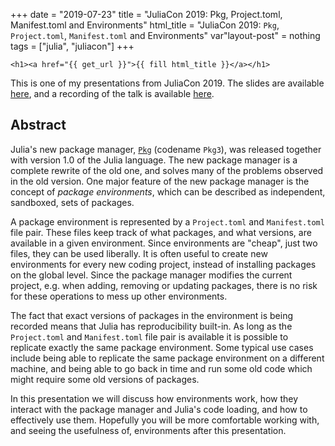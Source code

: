 +++
date = "2019-07-23"
title = "JuliaCon 2019: Pkg, Project.toml, Manifest.toml and Environments"
html_title = "JuliaCon 2019: <code>Pkg</code>, <code>Project.toml</code>, <code>Manifest.toml</code> and Environments"
var"layout-post" = nothing
tags = ["julia", "juliacon"]
+++

~~~
<h1><a href="{{ get_url }}">{{ fill html_title }}</a></h1>
~~~

This is one of my presentations from JuliaCon 2019. The slides are available [here](https://docs.google.com/presentation/d/e/2PACX-1vT6XYlWB0bxAoRIz4wRG9nRGktugbTBAglNXHvOIUPfZhSSYaT5iXqfIn0ISaUjtyrXDw3Jk03PxVK8/pub?start=false&loop=false&delayms=3000), and a recording of the talk is available [here](https://youtu.be/q-LV4zoxc-E).

## Abstract

Julia's new package manager, [`Pkg`](https://github.com/JuliaLang/Pkg.jl) (codename `Pkg3`), was released together with version 1.0 of the Julia language. The new package manager is a complete rewrite of the old one, and solves many of the problems observed in the old version. One major feature of the new package manager is the concept of _package environments_, which can be described as independent, sandboxed, sets of packages.

A package environment is represented by a `Project.toml` and `Manifest.toml` file pair. These files keep track of what packages, and what versions, are available in a given environment. Since environments are "cheap", just two files, they can be used liberally. It is often useful to create new environments for every new coding project, instead of installing packages on the global level. Since the package manager modifies the current project, e.g. when adding, removing or updating packages, there is no risk for these operations to mess up other environments.

The fact that exact versions of packages in the environment is being recorded means that Julia has reproducibility built-in. As long as the `Project.toml` and `Manifest.toml` file pair is available it is possible to replicate exactly the same package environment. Some typical use cases include being able to replicate the same package environment on a different machine, and being able to go back in time and run some old code which might require some old versions of packages.

In this presentation we will discuss how environments work, how they interact with the package manager and Julia's code loading, and how to effectively use them. Hopefully you will be more comfortable working with, and seeing the usefulness of, environments after this presentation.
